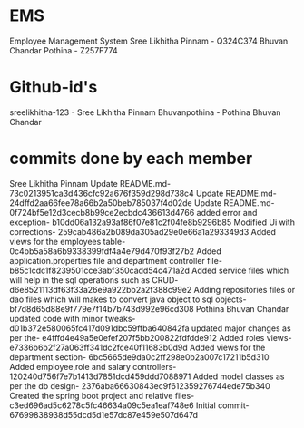 #  EMS
Employee Management System
Sree Likhitha Pinnam - Q324C374
Bhuvan Chandar Pothina - Z257F774
# Github-id's
sreelikhitha-123 - Sree Likhitha Pinnam
Bhuvanpothina - Pothina Bhuvan Chandar
#  commits done by each member
Sree Likhitha Pinnam
Update README.md- 73c0213951ca3d436cfc92a676f359d298d738c4
Update README.md- 24dffd2aa66fee78a66b2a50beb785037f4d02de
Update README.md- 0f724bf5e12d3cecb8b99ce2ecbdc436613d4766
added error and exception- b10dd06a132a93af86f07e81c2f04fe8b9296b85
Modified Ui with corrections- 259cab486a2b089da305ad29e0e66a1a293349d3
Added views for the employees table- 0c4bb5a58a6b9338399fdf4a4e79d470f93f27b2
Added application.properties file and department controller file- b85c1cdc1f8239501cce3abf350cadd54c471a2d
Added service files which will help in the sql operations such as CRUD- d6e8521113df63f33a26e9a922bb2a2f388c99e2
Adding repositories files or dao files which will makes to convert java object to sql objects- bf7d8d65d88e9f779e7f14b7b743d992e96cd308
Pothina Bhuvan Chandar
updated code with minor tweaks- d01b372e580065fc417d091dbc59ffba640842fa
updated major changes as per the- e4fffd4e49a5e0efef207f5bb200822fdfdde912
Added roles views- e7336b6b2f27a063ff341dc2fce40f11683b0d9d
Added views for the department section- 6bc5665de9da0c2ff298e0b2a007c17211b5d310
Added employee,role and salary controllers- 120240d756f7e7b1413d7851dcd459ddd7088971
Added model classes as per the db design- 2376aba66630843ec9f612359276744ede75b340
Created the spring boot project and relative files- c3ed696ad5c6278c5fc46634a09c5ea1eaf748e6
Initial commit- 67699838938d55dcd5d1e57dc87e459e507d647d
